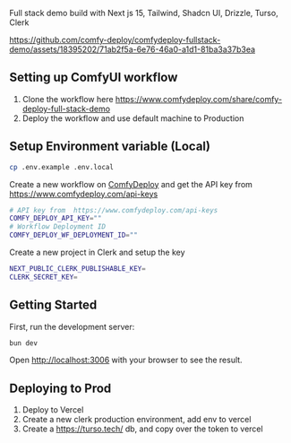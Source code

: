 Full stack demo build with Next js 15, Tailwind, Shadcn UI, Drizzle, Turso, Clerk

https://github.com/comfy-deploy/comfydeploy-fullstack-demo/assets/18395202/71ab2f5a-6e76-46a0-a1d1-81ba3a37b3ea

## Setting up ComfyUI workflow

1. Clone the workflow here https://www.comfydeploy.com/share/comfy-deploy-full-stack-demo
2. Deploy the workflow and use default machine to Production

## Setup Environment variable (Local)

```bash
cp .env.example .env.local
```

Create a new workflow on [ComfyDeploy](https://www.comfydeploy.com/) and get the API key from https://www.comfydeploy.com/api-keys

```bash
# API key from  https://www.comfydeploy.com/api-keys
COMFY_DEPLOY_API_KEY=""
# Workflow Deployment ID
COMFY_DEPLOY_WF_DEPLOYMENT_ID=""
```

Create a new project in Clerk and setup the key

```bash
NEXT_PUBLIC_CLERK_PUBLISHABLE_KEY=
CLERK_SECRET_KEY=
```

## Getting Started

First, run the development server:

```bash
bun dev
```

Open [http://localhost:3006](http://localhost:3006) with your browser to see the result.

## Deploying to Prod

1. Deploy to Vercel
2. Create a new clerk production environment, add env to vercel
3. Create a https://turso.tech/ db, and copy over the token to vercel
